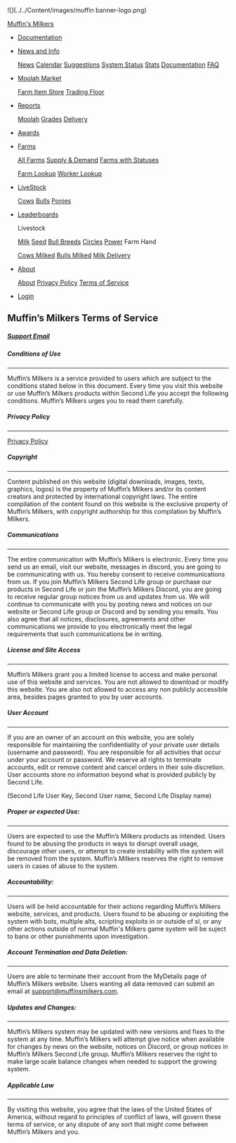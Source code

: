 ![](../../Content/images/muffin banner-logo.png)

[Muffin's Milkers](https://muffinsmilkers.com/)

* [Documentation](https://muffinsmilkers.com/Documentation/TableOfContents)
* [News and Info](#)
    
    [News](https://muffinsmilkers.com/News/Stories?page=0) [Calendar](https://muffinsmilkers.com/Calendar?page=0) [Suggestions](https://muffinsmilkers.com/Ticket/Suggestions) [System Status](https://muffinsmilkers.com/Reports/Status) [Stats](https://muffinsmilkers.com/Reports/Stats) [Documentation](https://muffinsmilkers.com/Documentation/TableOfContents) [FAQ](https://muffinsmilkers.com/Documentation/FAQ)
    
* [Moolah Market](#)
    
    [Farm Item Store](https://muffinsmilkers.com/MoolahStore) [Trading Floor](https://muffinsmilkers.com/Marketplace/Tradingfloor)
    
* [Reports](#)
    
    [Moolah](https://muffinsmilkers.com/Reports/Moolah) [Grades](https://muffinsmilkers.com/Reports/Grades) [Delivery](https://muffinsmilkers.com/Reports/Delivery)
    
* [Awards](https://muffinsmilkers.com/Score/AwardsList)
* [Farms](#)
    
    [All Farms](https://muffinsmilkers.com/Farm/Farms) [Supply & Demand](https://muffinsmilkers.com/Farm/SupplyAndDemand) [Farms with Statuses](https://muffinsmilkers.com/Farm/Statuses)
    
    [Farm Lookup](https://muffinsmilkers.com/Farm/FarmSearch) [Worker Lookup](https://muffinsmilkers.com/Farm/WorkerLookup)
    

* [LiveStock](#)
    
    [Cows](https://muffinsmilkers.com/Livestock/Cows) [Bulls](https://muffinsmilkers.com/Livestock/Bulls) [Ponies](https://muffinsmilkers.com/Livestock/Ponies)
    
* [Leaderboards](#)
    
    Livestock
    
    [Milk](https://muffinsmilkers.com/Score/MilkRanks) [Seed](https://muffinsmilkers.com/Score/Seedranks) [Bull Breeds](https://muffinsmilkers.com/Score/BullBreedRanks) [Circles](https://muffinsmilkers.com/Score/Circlesranks) [Power](https://muffinsmilkers.com/Score/Powerranks) Farm Hand
    
    [Cows Milked](https://muffinsmilkers.com/Score/WorkerCowsMilkedRanks) [Bulls Milked](https://muffinsmilkers.com/Score/WorkerSeedRanks) [Milk Delivery](https://muffinsmilkers.com/Score/WorkerMilkDeliveryRanks)
    
* [About](#)
    
    [About](https://muffinsmilkers.com/Info/About) [Privacy Policy](https://muffinsmilkers.com/Info/PrivacyPolicy) [Terms of Service](https://muffinsmilkers.com/Info/TermsOfService)
    

* [Login](https://muffinsmilkers.com/User/Login)

Muffin’s Milkers Terms of Service
---------------------------------

##### [Support Email](mailto:support@muffinsmilkers.com)

##### Conditions of Use

* * *

Muffin’s Milkers is a service provided to users which are subject to the conditions stated below in this document. Every time you visit this website or use Muffin’s Milkers products within Second Life you accept the following conditions. Muffin’s Milkers urges you to read them carefully.

##### Privacy Policy

* * *

[Privacy Policy](https://muffinsmilkers.com/Info/PrivacyPolicy)

  

##### Copyright

* * *

Content published on this website (digital downloads, images, texts, graphics, logos) is the property of Muffin’s Milkers and/or its content creators and protected by international copyright laws. The entire compilation of the content found on this website is the exclusive property of Muffin’s Milkers, with copyright authorship for this compilation by Muffin’s Milkers.

##### Communications

* * *

The entire communication with Muffin’s Milkers is electronic. Every time you send us an email, visit our website, messages in discord, you are going to be communicating with us. You hereby consent to receive communications from us. If you join Muffin’s Milkers Second Life group or purchase our products in Second Life or join the Muffin’s Milkers Discord, you are going to receive regular group notices from us and updates from us. We will continue to communicate with you by posting news and notices on our website or Second Life group or Discord and by sending you emails. You also agree that all notices, disclosures, agreements and other communications we provide to you electronically meet the legal requirements that such communications be in writing.

##### License and Site Access

* * *

Muffin’s Milkers grant you a limited license to access and make personal use of this website and services. You are not allowed to download or modify this website. You are also not allowed to access any non publicly accessible area, besides pages granted to you by user accounts.

##### User Account

* * *

If you are an owner of an account on this website, you are solely responsible for maintaining the confidentiality of your private user details (username and password). You are responsible for all activities that occur under your account or password. We reserve all rights to terminate accounts, edit or remove content and cancel orders in their sole discretion. User accounts store no information beyond what is provided publicly by Second Life.

(Second Life User Key, Second User name, Second Life Display name)

##### Proper or expected Use:

* * *

Users are expected to use the Muffin’s Milkers products as intended. Users found to be abusing the products in ways to disrupt overall usage, discourage other users, or attempt to create instability with the system will be removed from the system. Muffin’s Milkers reserves the right to remove users in cases of abuse to the system.

##### Accountability:

* * *

Users will be held accountable for their actions regarding Muffin’s Milkers website, services, and products. Users found to be abusing or exploiting the system with bots, multiple alts, scripting exploits in or outside of sl, or any other actions outside of normal Muffin's Milkers game system will be suject to bans or other punishments upon investigation.

##### Account Termination and Data Deletion:

* * *

Users are able to terminate their account from the MyDetails page of Muffin’s Milkers website. Users wanting all data removed can submit an email at support@muffinsmilkers.com.

##### Updates and Changes:

* * *

Muffin’s Milkers system may be updated with new versions and fixes to the system at any time. Muffin’s Milkers will attempt give notice when available for changes by news on the website, notices on Discord, or group notices in Muffin’s Milkers Second Life group. Muffin’s Milkers reserves the right to make large scale balance changes when needed to support the growing system.

##### Applicable Law

* * *

By visiting this website, you agree that the laws of the United States of America, without regard to principles of conflict of laws, will govern these terms of service, or any dispute of any sort that might come between Muffin’s Milkers and you.